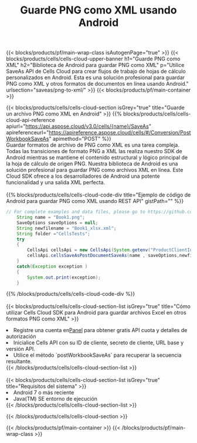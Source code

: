 ﻿---
title:  Guarde PNG como XML usando Android
description: Utilizando Aspose.Cells Cloud SDK para Android para guardar el archivo de formato PNG como archivo de formato XML.
---
{{< blocks/products/pf/main-wrap-class isAutogenPage="true" >}}
{{< blocks/products/cells/cells-cloud-upper-banner h1="Guarde PNG como XML" h2="Biblioteca de Android para guardar PNG como XML" p="Utilice SaveAs API de Cells Cloud para crear flujos de trabajo de hojas de cálculo personalizados en Android. Esta es una solución profesional para guardar PNG como XML y otros formatos de documentos en línea usando Android." urlsection="saveas/png-to-xml/" >}}
{{< blocks/products/pf/main-container >}}

{{< blocks/products/cells/cells-cloud-section isGrey="true" title="Guarde un archivo PNG como XML en Android" >}}
{{% blocks/products/cells/cells-cloud-api-reference apiurl="https://api.aspose.cloud/v3.0/cells/{name}/SaveAs" apireferenceurl="https://apireference.aspose.cloud/cells/#/Conversion/PostWorkbookSaveAs" apimethod="POST" %}}
<br/>
Guardar formatos de archivo de PNG como XML es una tarea compleja. Todas las transiciones de formato PNG a XML las realiza nuestro SDK de Android mientras se mantiene el contenido estructural y lógico principal de la hoja de cálculo de origen PNG. Nuestra biblioteca de Android es una solución profesional para guardar PNG como archivos XML en línea. Este Cloud SDK ofrece a los desarrolladores de Android una potente funcionalidad y una salida XML perfecta.
<br/>
<br/>
{{% blocks/products/cells/cells-cloud-code-div title="Ejemplo de código de Android para guardar PNG como XML usando REST API" gistPath="" %}}
  
```java
// For complete examples and data files, please go to https://github.com/aspose-cells-cloud/aspose-cells-cloud-android/
    String name = "Book1.png";
    SaveOptions saveOptions = null;
    String newfilename = "Book1_xlsx.xml";
    String folder ="CellsTests";
    try
    {
        CellsApi cellsApi = new CellsApi(System.getenv("ProductClientId"), System.getenv("ProductClientSecret"));
        cellsApi.cellsSaveAsPostDocumentSaveAs(name , saveOptions,newfilename,false,false,folder,null,null,null,true);                       
    }
    catch(Exception exception )
    {
        System.out.print(exception);
    }
```
  
{{% /blocks/products/cells/cells-cloud-code-div %}}
<br/>
<br/>
{{< blocks/products/cells/cells-cloud-section-list isGrey="true" title="Cómo utilizar Cells Cloud SDK para Android para guardar archivos Excel en otros formatos PNG como XML" >}}
<li> Registre una cuenta en<a href="https://dashboard.aspose.cloud/">Panel</a> para obtener gratis API cuota y detalles de autorización</li>
<li>Inicialice Cells API con su ID de cliente, secreto de cliente, URL base y versión API.</li>
<li>Utilice el método `postWorkbookSaveAs` para recuperar la secuencia resultante.</li>
{{< /blocks/products/cells/cells-cloud-section-list >}}
<br/>
<br/>
{{< blocks/products/cells/cells-cloud-section-list isGrey="true" title="Requisitos del sistema" >}}
<li>Android 7 o más reciente</li>
<li>Java(TM) SE entorno de ejecución</li>
{{< /blocks/products/cells/cells-cloud-section-list >}}

{{< /blocks/products/cells/cells-cloud-section >}}

{{< /blocks/products/pf/main-container >}}
{{< /blocks/products/pf/main-wrap-class >}}
